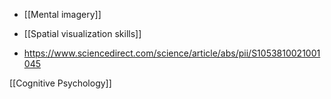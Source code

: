   - [[Mental imagery]]
  -  [[Spatial visualization skills]]

  - https://www.sciencedirect.com/science/article/abs/pii/S1053810021001045

[[Cognitive Psychology]]